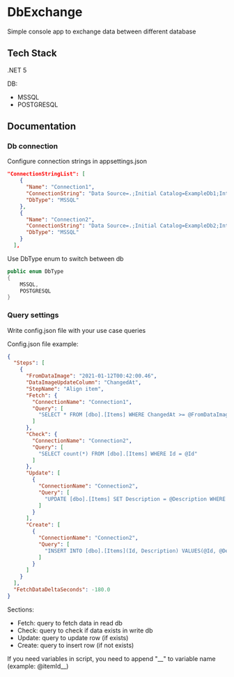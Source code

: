
# DbExchange

Simple console app to exchange data between different database


## Tech Stack

.NET 5

DB:
- MSSQL
- POSTGRESQL

  
## Documentation

### Db connection
Configure connection strings in appsettings.json
```json
"ConnectionStringList": [
    {
      "Name": "Connection1",
      "ConnectionString": "Data Source=.;Initial Catalog=ExampleDb1;Integrated Security=True;",
      "DbType": "MSSQL"
    },
    {
      "Name": "Connection2",
      "ConnectionString": "Data Source=.;Initial Catalog=ExampleDb2;Integrated Security=True;",
      "DbType": "MSSQL"
    }
  ],
```

Use DbType enum to switch between db

```csharp
public enum DbType
{
    MSSQL,
    POSTGRESQL
}
```

### Query settings
Write config.json file with your use case queries

Config.json file example:
```json
{
  "Steps": [
    {
      "FromDataImage": "2021-01-12T00:42:00.46",
      "DataImageUpdateColumn": "ChangedAt",
      "StepName": "Align item",
      "Fetch": {
        "ConnectionName": "Connection1",
        "Query": [
          "SELECT * FROM [dbo].[Items] WHERE ChangedAt >= @FromDataImage"
        ]
      },
      "Check": {
        "ConnectionName": "Connection2",
        "Query": [
          "SELECT count(*) FROM [dbo].[Items] WHERE Id = @Id"
        ]
      },
      "Update": [
        {
          "ConnectionName": "Connection2",
          "Query": [
            "UPDATE [dbo].[Items] SET Description = @Description WHERE Id = @Id"
          ]
        }
      ],
      "Create": [
        {
          "ConnectionName": "Connection2",
          "Query": [
            "INSERT INTO [dbo].[Items](Id, Description) VALUES(@Id, @Description)"
          ]
        }
      ]
    }
  ],
  "FetchDataDeltaSeconds": -180.0
}
```

Sections:
- Fetch: query to fetch data in read db
- Check: query to check if data exists in write db
- Update: query to update row (if exists)
- Create: query to insert row (if not exists)

If you need variables in script, you need to append "_\_" to variable name (example: @itemId__)

